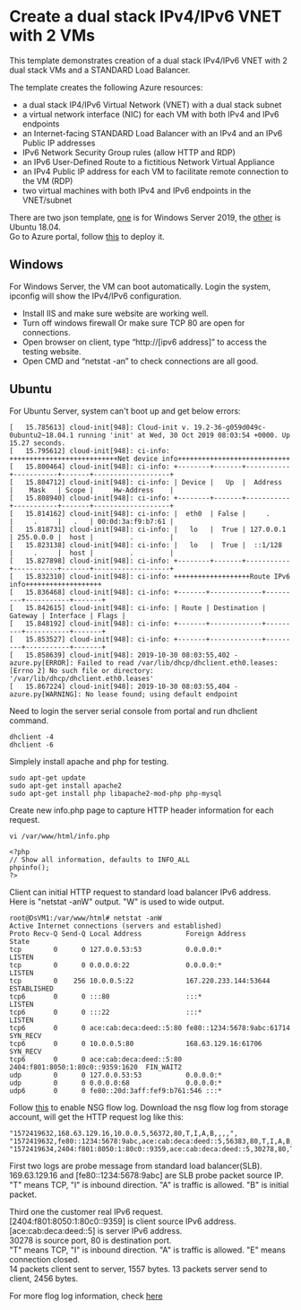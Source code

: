# Create a dual stack IPv4/IPv6 VNET with 2 VMs

This template demonstrates creation of a dual stack IPv4/IPv6 VNET with 2 dual stack VMs and a STANDARD Load Balancer.

The template creates the following Azure resources:

- a dual stack IP4/IPv6 Virtual Network (VNET) with a dual stack subnet
- a virtual network interface (NIC) for each VM with both IPv4 and IPv6 endpoints
- an Internet-facing STANDARD Load Balancer with an IPv4 and an IPv6 Public IP addresses
- IPv6 Network Security Group rules (allow HTTP and RDP)
- an IPv6 User-Defined Route to a fictitious Network Virtual Appliance
- an IPv4 Public IP address for each VM to facilitate remote connection to the VM (RDP)
- two virtual machines with both IPv4 and IPv6 endpoints in the VNET/subnet

There are two json template, [one](https://github.com/yinghli/azurevmipv6/blob/master/ipv6.json) is for Windows Server 2019, the [other](https://github.com/yinghli/azurevmipv6/blob/master/ipv6ubuntu.json) is Ubuntu 18.04. </br>
Go to Azure portal, follow [this](https://docs.microsoft.com/en-us/azure/virtual-network/ipv6-configure-standard-load-balancer-template-json) to deploy it.</br>

## Windows 
For Windows Server, the VM can boot automatically. Login the system, ipconfig will show the IPv4/IPv6 configuration. </br>
- Install IIS and make sure website are working well. 
-	Turn off windows firewall Or make sure TCP 80 are open for connections.
-	Open browser on client, type “http://[ipv6 address]” to access the testing website. 
- Open CMD and “netstat -an” to check connections are all good. 

## Ubuntu
For Ubuntu Server, system can't boot up and get below errors:
```
[   15.785613] cloud-init[948]: Cloud-init v. 19.2-36-g059d049c-0ubuntu2~18.04.1 running 'init' at Wed, 30 Oct 2019 08:03:54 +0000. Up 15.27 seconds.
[   15.795612] cloud-init[948]: ci-info: +++++++++++++++++++++++++++Net device info++++++++++++++++++++++++++++
[   15.800464] cloud-init[948]: ci-info: +--------+-------+-----------+-----------+-------+-------------------+
[   15.804712] cloud-init[948]: ci-info: | Device |   Up  |  Address  |    Mask   | Scope |     Hw-Address    |
[   15.808940] cloud-init[948]: ci-info: +--------+-------+-----------+-----------+-------+-------------------+
[   15.814162] cloud-init[948]: ci-info: |  eth0  | False |     .     |     .     |   .   | 00:0d:3a:f9:b7:61 |
[   15.818731] cloud-init[948]: ci-info: |   lo   |  True | 127.0.0.1 | 255.0.0.0 |  host |         .         |
[   15.823138] cloud-init[948]: ci-info: |   lo   |  True |  ::1/128  |     .     |  host |         .         |
[   15.827898] cloud-init[948]: ci-info: +--------+-------+-----------+-----------+-------+-------------------+
[   15.832310] cloud-init[948]: ci-info: +++++++++++++++++++Route IPv6 info+++++++++++++++++++
[   15.836468] cloud-init[948]: ci-info: +-------+-------------+---------+-----------+-------+
[   15.842615] cloud-init[948]: ci-info: | Route | Destination | Gateway | Interface | Flags |
[   15.848192] cloud-init[948]: ci-info: +-------+-------------+---------+-----------+-------+
[   15.853527] cloud-init[948]: ci-info: +-------+-------------+---------+-----------+-------+
[   15.858639] cloud-init[948]: 2019-10-30 08:03:55,402 - azure.py[ERROR]: Failed to read /var/lib/dhcp/dhclient.eth0.leases: [Errno 2] No such file or directory: '/var/lib/dhcp/dhclient.eth0.leases'
[   15.867224] cloud-init[948]: 2019-10-30 08:03:55,404 - azure.py[WARNING]: No lease found; using default endpoint
```

Need to login the server serial console from portal and run dhclient command. 

```
dhclient -4
dhclient -6
```
Simplely install apache and php for testing. 
```
sudo apt-get update 
sudo apt-get install apache2
sudo apt-get install php libapache2-mod-php php-mysql
```
Create new info.php page to capture HTTP header information for each request.</br>
```
vi /var/www/html/info.php

<?php
// Show all information, defaults to INFO_ALL
phpinfo();
?>
```
Client can initial HTTP request to standard load balancer IPv6 address. </br>
Here is "netstat -anW" output. "W" is used to wide output. 
```
root@DsVM1:/var/www/html# netstat -anW
Active Internet connections (servers and established)
Proto Recv-Q Send-Q Local Address           Foreign Address                   State
tcp        0      0 127.0.0.53:53           0.0.0.0:*                         LISTEN
tcp        0      0 0.0.0.0:22              0.0.0.0:*                         LISTEN
tcp        0    256 10.0.0.5:22             167.220.233.144:53644             ESTABLISHED
tcp6       0      0 :::80                   :::*                              LISTEN
tcp6       0      0 :::22                   :::*                              LISTEN
tcp6       0      0 ace:cab:deca:deed::5:80 fe80::1234:5678:9abc:61714        SYN_RECV
tcp6       0      0 10.0.0.5:80             168.63.129.16:61706               SYN_RECV
tcp6       0      0 ace:cab:deca:deed::5:80 2404:f801:8050:1:80c0::9359:1620  FIN_WAIT2
udp        0      0 127.0.0.53:53           0.0.0.0:*
udp        0      0 0.0.0.0:68              0.0.0.0:*
udp6       0      0 fe80::20d:3aff:fef9:b761:546 :::*
```

Follow [this](https://docs.microsoft.com/en-us/azure/network-watcher/network-watcher-nsg-flow-logging-portal) to enable NSG flow log. Download the nsg flow log from storage account, will get the HTTP request log like this:

```
"1572419632,168.63.129.16,10.0.0.5,56372,80,T,I,A,B,,,,",
"1572419632,fe80::1234:5678:9abc,ace:cab:deca:deed::5,56383,80,T,I,A,B,,,,",
"1572419634,2404:f801:8050:1:80c0::9359,ace:cab:deca:deed::5,30278,80,T,I,A,E,14,1557,13,24562",
```

First two logs are probe message from standard load balancer(SLB). </br>
169.63.129.16 and [fe80:\:1234\:5678:9abc] are SLB probe packet source IP. </br>
"T" means TCP, "I" is inbound direction. "A" is traffic is allowed. "B" is initial packet. </br>

Third one the customer real IPv6 request.</br>
[2404:f801:8050:1:80c0::9359] is client source IPv6 address. [ace:cab:deca:deed::5] is server IPv6 address. </br>
30278 is source port, 80 is destination port. </br>
"T" means TCP, "I" is inbound direction. "A" is traffic is allowed. "E" means connection closed. </br>
14 packets client sent to server, 1557 bytes. 13 packets server send to client, 2456 bytes. </br>

For more flog log information, check [here](https://docs.microsoft.com/en-us/azure/network-watcher/network-watcher-nsg-flow-logging-overview#nsg-flow-logs-version-2)
